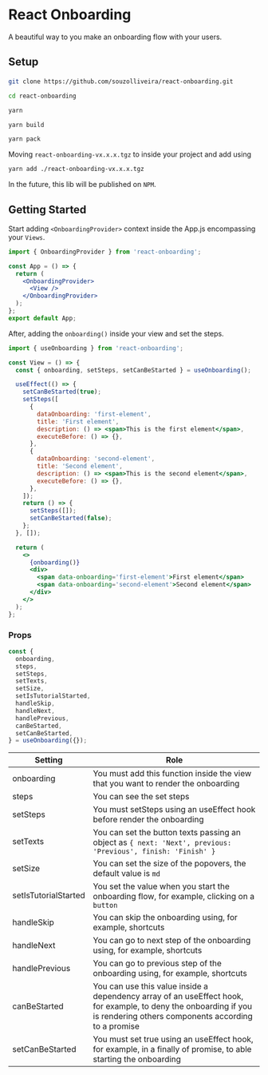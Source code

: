 # React Onboarding

A beautiful way to you make an onboarding flow with your users.

## Setup

####

```bash
git clone https://github.com/souzolliveira/react-onboarding.git

cd react-onboarding

yarn

yarn build

yarn pack
```

Moving `react-onboarding-vx.x.x.tgz` to inside your project and add using

```bash
yarn add ./react-onboarding-vx.x.x.tgz
```

In the future, this lib will be published on `NPM`.

## Getting Started

Start adding `<OnboardingProvider>` context inside the App.js encompassing your `Views`.

```jsx
import { OnboardingProvider } from 'react-onboarding';

const App = () => {
  return (
    <OnboardingProvider>
      <View />
    </OnboardingProvider>
  );
};
export default App;
```

After, adding the `onboarding()` inside your view and set the steps.

```jsx
import { useOnboarding } from 'react-onboarding';

const View = () => {
  const { onboarding, setSteps, setCanBeStarted } = useOnboarding();

  useEffect(() => {
    setCanBeStarted(true);
    setSteps([
      {
        dataOnboarding: 'first-element',
        title: 'First element',
        description: () => <span>This is the first element</span>,
        executeBefore: () => {},
      },
      {
        dataOnboarding: 'second-element',
        title: 'Second element',
        description: () => <span>This is the second element</span>,
        executeBefore: () => {},
      },
    ]);
    return () => {
      setSteps([]);
      setCanBeStarted(false);
    };
  }, []);

  return (
    <>
      {onboarding()}
      <div>
        <span data-onboarding='first-element'>First element</span>
        <span data-onboarding='second-element'>Second element</span>
      </div>
    </>
  );
};
```

### Props

```jsx
const {
  onboarding,
  steps,
  setSteps,
  setTexts,
  setSize,
  setIsTutorialStarted,
  handleSkip,
  handleNext,
  handlePrevious,
  canBeStarted,
  setCanBeStarted,
} = useOnboarding({});
```

| Setting              | Role                                                                                                                                                                    |
| -------------------- | ----------------------------------------------------------------------------------------------------------------------------------------------------------------------- |
| onboarding           | You must add this function inside the view that you want to render the onboarding                                                                                       |
| steps                | You can see the set steps                                                                                                                                               |
| setSteps             | You must setSteps using an useEffect hook before render the onboarding                                                                                                  |
| setTexts             | You can set the button texts passing an object as `{ next: 'Next', previous: 'Previous', finish: 'Finish' }`                                                            |
| setSize              | You can set the size of the popovers, the default value is `md`                                                                                                         |
| setIsTutorialStarted | You set the value when you start the onboarding flow, for example, clicking on a `button`                                                                               |
| handleSkip           | You can skip the onboarding using, for example, shortcuts                                                                                                               |
| handleNext           | You can go to next step of the onboarding using, for example, shortcuts                                                                                                 |
| handlePrevious       | You can go to previous step of the onboarding using, for example, shortcuts                                                                                             |
| canBeStarted         | You can use this value inside a dependency array of an useEffect hook, for example, to deny the onboarding if you is rendering others components according to a promise |
| setCanBeStarted      | You must set true using an useEffect hook, for example, in a finally of promise, to able starting the onboarding                                                        |
